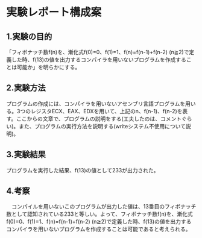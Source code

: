 # 実験レポート構成案

## 1.実験の目的
 「フィボナッチ数f(n)を、漸化式f(0)=0、f(1)=1、f(n)=f(n-1)+f(n-2) (n≧2)で定義した時、f(13)の値を出力するコンパイラを用いないプログラムを作成することは可能か」を明らかにする。

## 2.実験方法
 プログラムの作成には、コンパイラを用いないアセンブリ言語プログラムを用いる。3つのレジスタECX、EAX、EDXを用いて、上記のn、f(n-1)、f(n-2)を表す。ここからの文章で、プログラムの説明をする(工夫したのは、コメントぐらい)。また、プログラムの実行方法を説明する(writeシステム不使用について説明)。

## 3.実験結果
 プログラムを実行した結果、f(13)の値として233が出力された。

## 4.考察
　コンパイルを用いないこのプログラムが出力した値は、13番目のフィボナッチ数として認知されている233と等しい。よって、フィボナッチ数f(n)を、漸化式f(0)=0、f(1)=1、f(n)=f(n-1)+f(n-2) (n≧2)で定義した時、f(13)の値を出力するコンパイラを用いないプログラムを作成することは可能であると考えられる。